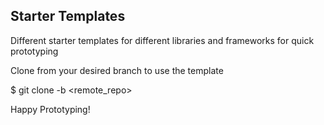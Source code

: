 ## Starter Templates
Different starter templates for different libraries and frameworks for quick prototyping

Clone from your desired branch to use the template

  $ git clone -b <branch> <remote_repo>

Happy Prototyping!
